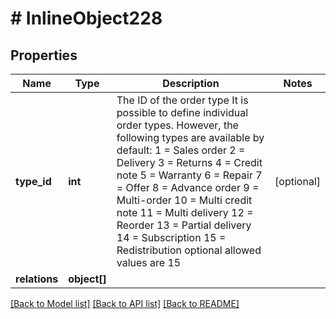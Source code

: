 # # InlineObject228

## Properties

Name | Type | Description | Notes
------------ | ------------- | ------------- | -------------
**type_id** | **int** | The ID of the order type                                                               It is possible to define individual order types. However,                                                               the following types are available by default:      1 &#x3D; Sales order     2 &#x3D; Delivery     3 &#x3D; Returns     4 &#x3D; Credit note     5 &#x3D; Warranty     6 &#x3D; Repair     7 &#x3D; Offer     8 &#x3D; Advance order     9 &#x3D; Multi-order     10 &#x3D; Multi credit note     11 &#x3D; Multi delivery     12 &#x3D; Reorder     13 &#x3D; Partial delivery     14 &#x3D; Subscription     15 &#x3D; Redistribution  optional allowed values are 15 | [optional] 
**relations** | **object[]** |  | 

[[Back to Model list]](../../README.md#documentation-for-models) [[Back to API list]](../../README.md#documentation-for-api-endpoints) [[Back to README]](../../README.md)


